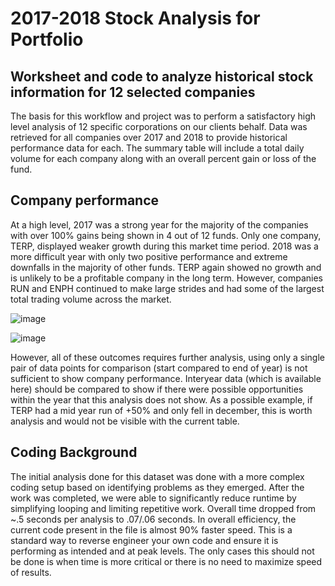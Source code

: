# 2017-2018 Stock Analysis for Portfolio

## Worksheet and code to analyze historical stock information for 12 selected companies

The basis for this workflow and project was to perform a satisfactory high level analysis of 12 specific corporations on our clients behalf.  Data was retrieved for all companies over 2017 and 2018 to provide historical performance data for each.  The summary table will include a total daily volume for each company along with an overall percent gain or loss of the fund.  

## Company performance

At a high level, 2017 was a strong year for the majority of the companies with over 100% gains being shown in 4 out of 12 funds.  Only one company, TERP, displayed weaker growth during this market time period.  2018 was a more difficult year with only two positive performance and extreme downfalls in the majority of other funds.  TERP again showed no growth and is unlikely to be a profitable company in the long term.  However, companies RUN and ENPH continued to make large strides and had some of the largest total trading volume across the market.

![image](https://user-images.githubusercontent.com/107594247/176572146-c8cfac94-893d-4027-ab91-0bde003b7628.png)

![image](https://user-images.githubusercontent.com/107594247/176572184-4c7e9e74-3c1c-4b3d-bee6-ab0385405dc0.png)

However, all of these outcomes requires further analysis, using only a single pair of data points for comparison (start compared to end of year) is not sufficient to show company performance.  Interyear data (which is available here) should be compared to show if there were possible opportunities within the year that this analysis does not show.  As a possible example, if TERP had a mid year run of +50% and only fell in december, this is worth analysis and would not be visible with the current table.


## Coding Background

The initial analysis done for this dataset was done with a more complex coding setup based on identifying problems as they emerged.  After the work was completed, we were able to significantly reduce runtime by simplifying looping and limiting repetitive work.  Overall time dropped from ~.5 seconds per analysis to .07/.06 seconds.  In overall efficiency, the current code present in the file is almost 90% faster speed.  This is a standard way to reverse engineer your own code and ensure it is performing as intended and at peak levels.  The only cases this should not be done is when time is more critical or there is no need to maximize speed of results. 

